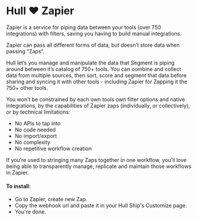 # Hull ♥ Zapier

Zapier is a service for piping data between your tools (over 750 integrations) with filters, saving you having to build manual integrations.

Zapier can pass all different forms of data, but doesn’t store data when passing “Zaps”.

Hull let’s you manage and manipulate the data that Segment is piping around between it’s catalog of 750+ tools. You can combine and collect data from multiple sources, then sort, score and segment that data before sharing and syncing it with other tools - including Zapier for Zapping it the 750+ other tools.

You won’t be constrained by each own tools own filter options and native integrations, by the capabilities of Zapier zaps (individually, or collectively), or by technical limitations:

- No APIs to tap into
- No code needed
- No import/export
- No complexity
- No repetitive workflow creation

If you’re used to stringing many Zaps together in one workflow, you’ll love being able to transparently manage, replicate and maintain those workflows in Zapier.


####  To install:

- Go to Zapier, create new Zap.
- Copy the webhook url and paste it in your Hull Ship's Customize page.
- You're done.
